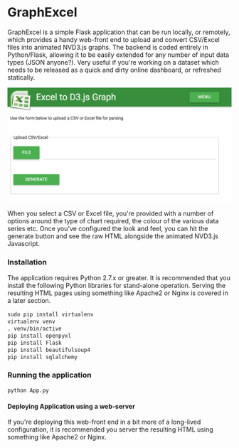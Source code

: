 # GraphExcel
GraphExcel is a simple Flask application that can be run locally, or remotely, which provides a handy 
web-front end to upload and convert CSV/Excel files into animated NVD3.js graphs. The backend is 
coded entirely in Python/Flask, allowing it to be easily extended for any number of input data types 
(JSON anyone?). Very useful if you're working on a dataset which needs to be released as a quick 
and dirty online dashboard, or refreshed statically.

![GraphExcel Web Front-End](static/imgs/intro-page.png?raw=true "GraphExcel Web Front End")

When you select a CSV or Excel file, you're provided with a number of options around the type of 
chart required, the colour of the various data series etc. Once you've configured the look and 
feel, you can hit the generate button and see the raw HTML alongside the animated NVD3.js Javascript. 


### Installation
The application requires Python 2.7.x or greater. It is recommended that you install the following 
Python libraries for stand-alone operation. Serving the resulting HTML pages using something like 
Apache2 or Nginx is covered in a later section. 

```
sudo pip install virtualenv
virtualenv venv
. venv/bin/active
pip install openpyxl
pip install Flask
pip install beautifulsoup4
pip install sqlalchemy
```

### Running the application

```
python App.py
```


#### Deploying Application using a web-server
If you're deploying this web-front end in a bit more of a long-lived configuration, it is recommended
you server the resulting HTML using something like Apache2 or Nginx. 
